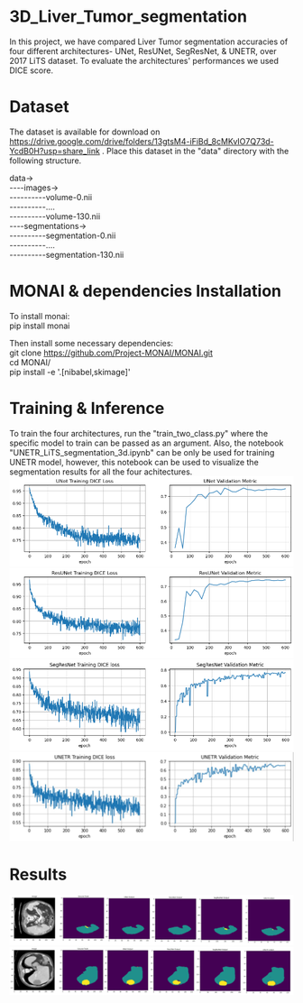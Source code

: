 # 3D_Liver_Tumor_segmentation
In this project, we have compared Liver Tumor segmentation accuracies of four different architectures- UNet, ResUNet, SegResNet, & UNETR, over 2017 LiTS dataset. To evaluate the architectures' performances we used DICE score. 

# Dataset
The dataset is available for download on https://drive.google.com/drive/folders/13gtsM4-iFiBd_8cMKvIO7Q73d-YcdB0H?usp=share_link . Place this dataset in the "data" directory with the following structure.

data-><br>
----images-><br>
----------volume-0.nii<br>
----------....<br>
----------volume-130.nii<br>
----segmentations-><br>
----------segmentation-0.nii<br>
----------....<br>
----------segmentation-130.nii<br>
# MONAI & dependencies Installation
To install monai:<br>
pip install monai<br>

Then install some necessary dependencies:<br>
git clone https://github.com/Project-MONAI/MONAI.git <br>
cd MONAI/ <br>
pip install -e '.[nibabel,skimage]' <br>

# Training & Inference
To train the four architectures, run the "train_two_class.py" where the specific model to train can be passed as an argument. Also, the notebook "UNETR_LiTS_segmentation_3d.ipynb" can be only be used for training UNETR model, however, this notebook can be used to visualize the segmentation results for all the four achitectures.
![Screenshot](unet_loss_graph.png)
![Screenshot](resunet_loss_graph.png)
![Screenshot](segresnet_epoch.png)
![Screenshot](unetr_loss_plots.jpg)

# Results
![Screenshot](infer_small_tumor.png)
![Screenshot](infer_large_tumor.png)
